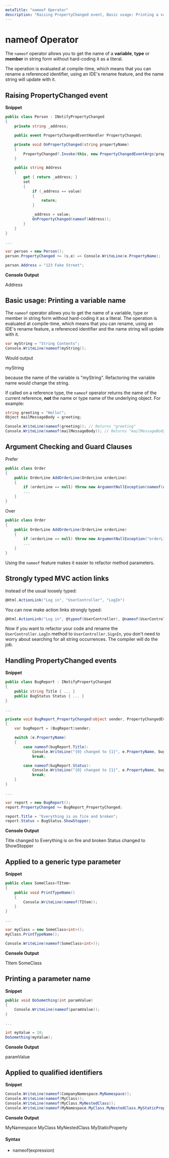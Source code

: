 ```yaml
---
metaTitle: "nameof Operator"
description: "Raising PropertyChanged event, Basic usage: Printing a variable name, Argument Checking and Guard Clauses, Strongly typed MVC action links, Handling PropertyChanged events, Applied to a generic type parameter, Printing a parameter name, Applied to qualified identifiers"
---
```


# nameof Operator


The `nameof` operator allows you to get the name of a **variable**, **type** or **member** in string form without hard-coding it as a literal.

The operation is evaluated at compile-time, which means that you can rename a referenced identifier, using an IDE's rename feature, and the name string will update with it.



## Raising PropertyChanged event


**Snippet**

```cs
public class Person : INotifyPropertyChanged
{
    private string _address;

    public event PropertyChangedEventHandler PropertyChanged;

    private void OnPropertyChanged(string propertyName)
    {
        PropertyChanged?.Invoke(this, new PropertyChangedEventArgs(propertyName));
    }

    public string Address
    {
        get { return _address; }
        set
        {
            if (_address == value)
            {
                return;
            }

            _address = value;
            OnPropertyChanged(nameof(Address));
        }
    }
}

...

var person = new Person();
person.PropertyChanged += (s,e) => Console.WriteLine(e.PropertyName);

person.Address = "123 Fake Street";

```

**Console Output**

> 
Address




## Basic usage: Printing a variable name


The `nameof` operator allows you to get the name of a variable, type or member in string form without hard-coding it as a literal. The operation is evaluated at compile-time, which means that you can rename, using an IDE's rename feature, a referenced identifier and the name string will update with it.

```cs
var myString = "String Contents";
Console.WriteLine(nameof(myString));

```

Would output

> 
myString


because the name of the variable is "myString". Refactoring the variable name would change the string.

If called on a reference type, the `nameof` operator returns the name of the current reference, **not** the name or type name of the underlying object. For example:

```cs
string greeting = "Hello!";
Object mailMessageBody = greeting;

Console.WriteLine(nameof(greeting)); // Returns "greeting"
Console.WriteLine(nameof(mailMessageBody)); // Returns "mailMessageBody", NOT "greeting"!

```



## Argument Checking and Guard Clauses


Prefer

```cs
public class Order
{
    public OrderLine AddOrderLine(OrderLine orderLine)
    {
        if (orderLine == null) throw new ArgumentNullException(nameof(orderLine));
        ...
    }
}

```

Over

```cs
public class Order
{
    public OrderLine AddOrderLine(OrderLine orderLine)
    {
        if (orderLine == null) throw new ArgumentNullException("orderLine");
        ...
    }
}    

```

Using the `nameof` feature makes it easier to refactor method parameters.



## Strongly typed MVC action links


Instead of the usual loosely typed:

```cs
@Html.ActionLink("Log in", "UserController", "LogIn")

```

You can now make action links strongly typed:

```cs
@Html.ActionLink("Log in", @typeof(UserController), @nameof(UserController.LogIn))

```

Now if you want to refactor your code and rename the `UserController.LogIn` method to `UserController.SignIn`, you don't need to worry about searching for all string occurrences. The compiler will do the job.



## Handling PropertyChanged events


**Snippet**

```cs
public class BugReport : INotifyPropertyChanged
{
    public string Title { ... }
    public BugStatus Status { ... }
}

...

private void BugReport_PropertyChanged(object sender, PropertyChangedEventArgs e)
{
    var bugReport = (BugReport)sender;

    switch (e.PropertyName)
    {
        case nameof(bugReport.Title):
            Console.WriteLine("{0} changed to {1}", e.PropertyName, bugReport.Title);
            break;

        case nameof(bugReport.Status):
            Console.WriteLine("{0} changed to {1}", e.PropertyName, bugReport.Status);
            break;
    }
}

...

var report = new BugReport();
report.PropertyChanged += BugReport_PropertyChanged;

report.Title = "Everything is on fire and broken";
report.Status = BugStatus.ShowStopper;

```

**Console Output**

> 
Title changed to Everything is on fire and broken
Status changed to ShowStopper




## Applied to a generic type parameter


**Snippet**

```cs
public class SomeClass<TItem>
{
    public void PrintTypeName()
    {
        Console.WriteLine(nameof(TItem));
    }
}

...

var myClass = new SomeClass<int>();
myClass.PrintTypeName();

Console.WriteLine(nameof(SomeClass<int>));

```

**Console Output**

> 
TItem
SomeClass




## Printing a parameter name


**Snippet**

```cs
public void DoSomething(int paramValue)
{
    Console.WriteLine(nameof(paramValue));
}

...

int myValue = 10;
DoSomething(myValue);

```

**Console Output**

> 
paramValue




## Applied to qualified identifiers


**Snippet**

```cs
Console.WriteLine(nameof(CompanyNamespace.MyNamespace));
Console.WriteLine(nameof(MyClass));
Console.WriteLine(nameof(MyClass.MyNestedClass));
Console.WriteLine(nameof(MyNamespace.MyClass.MyNestedClass.MyStaticProperty));

```

**Console Output**

> 
MyNamespace
MyClass
MyNestedClass
MyStaticProperty




#### Syntax


- nameof(expression)

